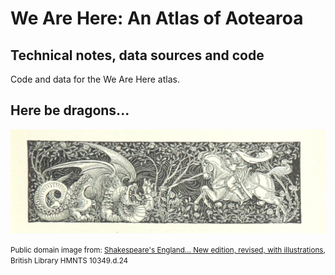 # We Are Here: An Atlas of Aotearoa
## Technical notes, data sources and code

Code and data for the We Are Here atlas.



## Here be dragons...

![Shakespeare's England](shakespeares_england.jpg)

<small>Public domain image from: [Shakespeare's England... New edition, revised, with illustrations](https://flic.kr/p/hXihTk), British Library HMNTS 10349.d.24</small>